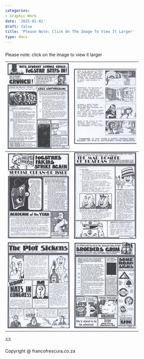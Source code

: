 ```yaml
---
categories:
- Graphic Work
date: '2025-01-01'
draft: false
title: 'Please Note: Click On The Image To View It Larger'
type: docs
---
```


#####   
Please note: click on the image to view it larger 

[![wits-students-small](/images/burger-saga/wits-students-small.jpg)](graphic-work-crunch.html) | [![07-small2](/images/burger-saga/07-small2.jpg)](graphic-work-patagornia.html)  
---|---  
[![18-special-cleanup](/images/burger-saga/18-special-cleanup.jpg)](graphic-work-clean-up-issue.html) | [![mad-bomber-small](/images/burger-saga/mad-bomber-small.jpg)](graphic-work-mad-bomber.html)  
[![11-plot-sickens-small](/images/burger-saga/11-plot-sickens-small.jpg)](graphic-work-plot.html) | [![20-broeders-grim-small](/images/burger-saga/20-broeders-grim-small.jpg)](graphic-work-broeders-grim.html)  
  
[<<thumb nails continues on next page>>](/graphic-work/graphic-work-john-burger-cont3/)

#####   

Copyright @ francofrescura.co.za